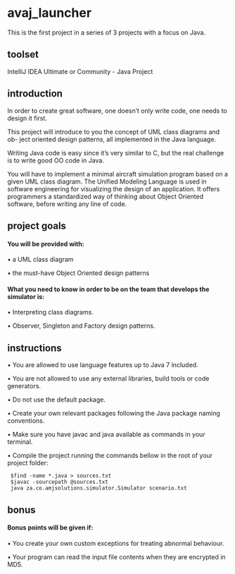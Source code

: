 # avaj_launcher
This is the first project in a series of 3 projects with a focus on Java.

## toolset
IntelliJ IDEA Ultimate or Community - Java Project

## introduction
In order to create great software, one doesn’t only write code, one needs to design it first. 

This project will introduce to you the concept of UML class diagrams and ob- ject oriented design patterns, 
all implemented in the Java language. 

Writing Java code is easy since it’s very similar to C, but the real challenge is to write good OO code in Java.

You will have to implement a minimal aircraft simulation program based on a given UML class diagram. The Unified Modeling Language is used in software engineering for visualizing the design of an application. It offers programmers a standardized way of thinking about Object Oriented software, before writing any line of code.

## project goals
#### You will be provided with:
• a UML class diagram

• the must-have Object Oriented design patterns

#### What you need to know in order to be on the team that develops the simulator is:
• Interpreting class diagrams.

• Observer, Singleton and Factory design patterns.

## instructions
• You are allowed to use language features up to Java 7 included.

• You are not allowed to use any external libraries, build tools or code generators.

• Do not use the default package.

• Create your own relevant packages following the Java package naming conventions.

• Make sure you have javac and java available as commands in your terminal.

• Compile the project running the commands bellow in the root of your project folder:

     $find -name *.java > sources.txt
     $javac -sourcepath @sources.txt
     java za.co.amjsolutions.simulator.Simulator scenario.txt

## bonus
#### Bonus points will be given if:

  • You create your own custom exceptions for treating abnormal behaviour.
  
  • Your program can read the input file contents when they are encrypted in MD5.
